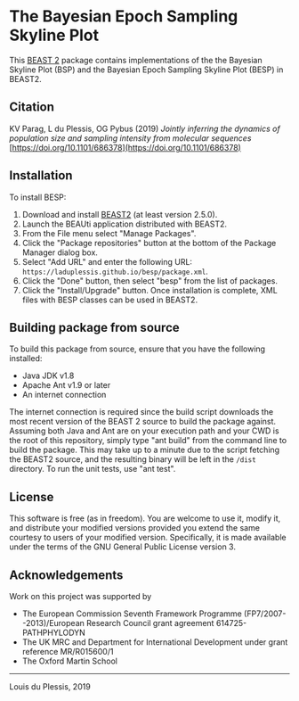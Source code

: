 # The Bayesian Epoch Sampling Skyline Plot

This [BEAST 2](https://beast2.org) package contains implementations of the the Bayesian Skyline Plot (BSP) and the Bayesian Epoch Sampling Skyline Plot (BESP) in BEAST2. 


## Citation

KV Parag, L du Plessis, OG Pybus (2019) _Jointly inferring the dynamics of population size and sampling intensity from molecular sequences_ [https://doi.org/10.1101/686378](https://doi.org/10.1101/686378)


## Installation

To install BESP:

1. Download and install [BEAST2](www.beast2.org) (at least version 2.5.0).
2. Launch the BEAUti application distributed with BEAST2.
3. From the File menu select "Manage Packages".
4. Click the "Package repositories" button at the bottom of the Package Manager dialog box.
5. Select "Add URL" and enter the following URL: `https://laduplessis.github.io/besp/package.xml`.
7. Click the "Done" button, then select "besp" from the list of packages.
8. Click the "Install/Upgrade" button. Once installation is complete, XML files with BESP classes can be used in BEAST2.


## Building package from source

To build this package from source, ensure that  you have the following installed:

- Java JDK v1.8
- Apache Ant v1.9 or later
- An internet connection

The internet connection is required since the build script downloads the most recent version of the BEAST 2 source to build the package against. Assuming both Java and Ant are on your execution path and your CWD is the root of this repository, simply type "ant build" from the command line to build the package. This may take up to a minute due to the script fetching the BEAST2 source, and the resulting binary will be left in the `/dist` directory. To run the unit tests, use "ant test".


## License

This software is free (as in freedom). You are welcome to use it, modify it, and distribute your modified versions provided you extend the same courtesy to users of your modified version. Specifically, it is made available under the terms of the GNU General Public License version 3.


## Acknowledgements

Work on this project was supported by 

- The European Commission Seventh Framework Programme (FP7/2007--2013)/European Research Council grant agreement 614725-PATHPHYLODYN
- The UK MRC and Department for International Development under grant reference MR/R015600/1
- The Oxford Martin School

---

Louis du Plessis, 2019